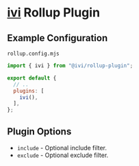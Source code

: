 # [ivi](https://github.com/localvoid/ivi) Rollup Plugin

## Example Configuration

`rollup.config.mjs`

```js
import { ivi } from "@ivi/rollup-plugin";

export default {
  // ..
  plugins: [
    ivi(),
  ],
};
```

## Plugin Options

- `include` - Optional include filter.
- `exclude` - Optional exclude filter.
